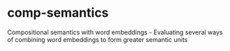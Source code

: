 # comp-semantics
Compositional semantics with word embeddings - Evaluating several ways of combining word embeddings to form greater semantic units

